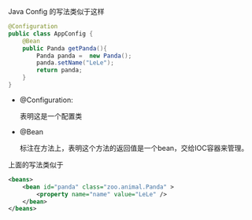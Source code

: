 Java Config 的写法类似于这样

``` java
@Configuration
public class AppConfig {
    @Bean
    public Panda getPanda(){
        Panda panda =  new Panda();
        panda.setName("LeLe");
        return panda;
    }
}
```

- @Configuration:

  表明这是一个配置类

- @Bean

  标注在方法上，表明这个方法的返回值是一个bean，交给IOC容器来管理。

上面的写法类似于

```xml
<beans>
    <bean id="panda" class="zoo.animal.Panda" >
        <property name="name" value="LeLe" />
    </bean>
</beans>
```

